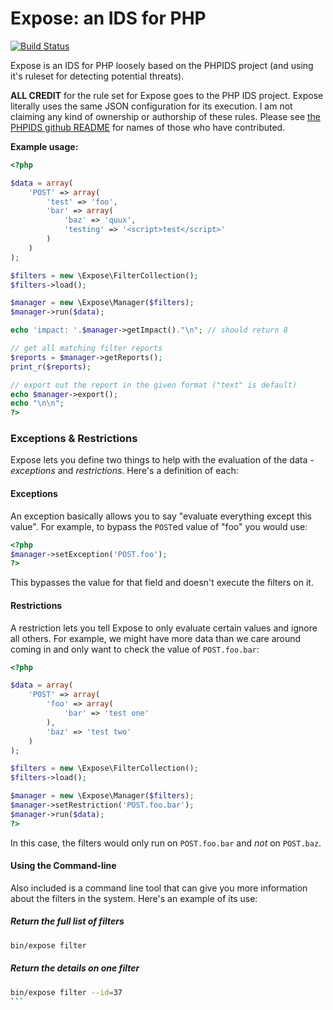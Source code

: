 Expose: an IDS for PHP
=========================

[![Build Status](https://secure.travis-ci.org/enygma/expose.png?branch=master)](http://travis-ci.org/enygma/expose)

Expose is an IDS for PHP loosely based on the PHPIDS project (and using it's ruleset
for detecting potential threats).

**ALL CREDIT** for the rule set for Expose goes to the PHP IDS project. Expose literally
uses the same JSON configuration for its execution. I am not claiming any kind of ownership
or authorship of these rules. Please see [the PHPIDS github README](https://github.com/PHPIDS/PHPIDS)
for names of those who have contributed.

**Example usage:**

```php
<?php

$data = array(
    'POST' => array(
        'test' => 'foo',
        'bar' => array(
            'baz' => 'quux',
            'testing' => '<script>test</script>'
        )
    )
);

$filters = new \Expose\FilterCollection();
$filters->load();

$manager = new \Expose\Manager($filters);
$manager->run($data);

echo 'impact: '.$manager->getImpact()."\n"; // should return 8

// get all matching filter reports
$reports = $manager->getReports();
print_r($reports);

// export out the report in the given format ("text" is default)
echo $manager->export();
echo "\n\n";
?>
```

### Exceptions & Restrictions

Expose lets you define two things to help with the evaluation of the data - *exceptions*
and *restrictions*. Here's a definition of each:

#### Exceptions

An exception basically allows you to say "evaluate everything except this value". For 
example, to bypass the `POST`ed value of "foo" you would use:

```php
<?php
$manager->setException('POST.foo');
?>
```

This bypasses the value for that field and doesn't execute the filters on it.

#### Restrictions

A restriction lets you tell Expose to only evaluate certain values and ignore all others.
For example, we might have more data than we care around coming in and only want to 
check the value of `POST.foo.bar`:

```php
<?php

$data = array(
    'POST' => array(
        'foo' => array(
            'bar' => 'test one'
        ),
        'baz' => 'test two'
    )
);

$filters = new \Expose\FilterCollection();
$filters->load();

$manager = new \Expose\Manager($filters);
$manager->setRestriction('POST.foo.bar');
$manager->run($data);
?>
```

In this case, the filters would only run on `POST.foo.bar` and *not* on `POST.baz`.

#### Using the Command-line

Also included is a command line tool that can give you more information about the filters 
in the system. Here's an example of its use:

##### Return the full list of filters
```sh
bin/expose filter
```

##### Return the details on one filter
````sh
bin/expose filter --id=37
```
